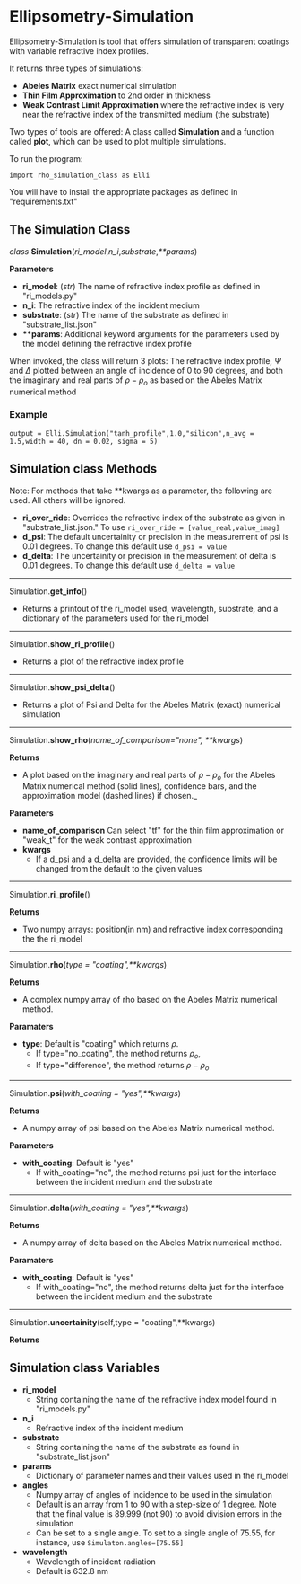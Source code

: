 # Ellipsometry-Simulation

Ellipsometry-Simulation is tool that offers simulation of transparent coatings with variable refractive index profiles.

It returns three types of simulations:
* **Abeles Matrix** exact numerical simulation
* **Thin Film Approximation** to 2nd order in thickness
* **Weak Contrast Limit Approximation** where the refractive index is very near the refractive index of the transmitted medium (the substrate)

Two types of tools are offered: A class called **Simulation** and a function called **plot**, which can be used to plot multiple simulations. 

To run the program:

`import rho_simulation_class as Elli`

You will have to install the appropriate packages as defined in "requirements.txt" 


## The **Simulation** Class

*class* **Simulation**(*ri_model*,*n_i*,*substrate*,_**params_)

**Parameters**
* **ri_model**: (*str*) The name of refractive index profile as defined in "ri_models.py"
* **n_i**: The refractive index of the incident medium
* **substrate**: (*str*) The name of the substrate as defined in "substrate_list.json" 
* __**params__: Additional keyword arguments for the parameters used by the model defining the refractive index profile  

When invoked, the class will return 3 plots: The refractive index profile, $\Psi$ and $\Delta$ plotted between an angle of incidence of 0 to 90 degrees, and both the imaginary and real parts of $\rho-\rho_o$ as based on the Abeles Matrix numerical method

### Example ###

`output = Elli.Simulation("tanh_profile",1.0,"silicon",n_avg = 1.5,width = 40, dn = 0.02, sigma = 5)`

## **Simulation** class Methods ##

Note: For methods that take **kwargs as a parameter, the following are used. All others will be ignored.
* **ri_over_ride**: Overrides the refractive index of the substrate as given in "substrate_list.json." To use `ri_over_ride = [value_real,value_imag]`
* **d_psi**: The default uncertainity or precision in the measurement of psi is 0.01 degrees. To change this default use `d_psi = value`
* **d_delta**: The uncertainity or precision in the measurement of delta is 0.01 degrees. To change this default use `d_delta = value`

___

Simulation.**get_info**()
* Returns a printout of the ri_model used, wavelength, substrate, and a dictionary of the parameters used for the ri_model

___

Simulation.**show_ri_profile**()
* Returns a plot of the refractive index profile

___

Simulation.**show_psi_delta**()
* Returns a plot of Psi and Delta for the Abeles Matrix (exact) numerical simulation

___

Simulation.**show_rho**(_name_of_comparison="none", **kwargs_)

**Returns**
* A plot based on the imaginary and real parts of $\rho-\rho_o$ for the Abeles Matrix numerical method (solid lines), confidence bars, and the approximation model (dashed lines) if chosen._

**Parameters**
* **name_of_comparison** Can select "tf" for the thin film approximation or "weak_t" for the weak contrast approximation
* **kwargs**
  * If a d_psi and a d_delta are provided, the confidence limits will be changed from the default to the given values

___

Simulation.**ri_profile**()

**Returns**
* Two numpy arrays: position(in nm) and refractive index corresponding the the ri_model

___

Simulation.**rho**(_type = "coating",**kwargs_)

**Returns**
* A complex numpy array of rho based on the Abeles Matrix numerical method.

**Paramaters**
* **type**: Default is "coating" which returns $\rho$. 
  * If type="no_coating", the method returns $\rho_o$,
  * If type="difference", the method returns $\rho-\rho_o$

___

Simulation.**psi**(_with_coating = "yes",**kwargs_)

**Returns**
* A numpy array of psi based on the Abeles Matrix numerical method.

**Parameters**
* **with_coating**: Default is "yes"  
  * If with_coating="no", the method returns psi just for the interface between the incident medium and the substrate

___

Simulation.**delta**(_with_coating = "yes",**kwargs_)

**Returns**
* A numpy array of delta based on the Abeles Matrix numerical method.

**Paramaters**
* **with_coating**: Default is "yes"  
  * If with_coating="no", the method returns delta just for the interface between the incident medium and the substrate

___

Simulation.**uncertainity**(self,type = "coating",**kwargs)

**Returns**




## **Simulation** class Variables ##

* **ri_model**
  * String containing the name of the refractive index model found in "ri_models.py"
* **n_i**
  * Refractive index of the incident medium
* **substrate**
  * String containing the name of the substrate as found in  "substrate_list.json"
* **params**
  * Dictionary of parameter names and their values used in the ri_model
* **angles**
  * Numpy array of angles of incidence to be used in the simulation
  * Default is an array from 1 to 90 with a step-size of 1 degree. Note that the final value is 89.999 (not 90) to avoid division errors in the simulation
  * Can be set to a single angle. To set to a single angle of 75.55, for instance, use `Simulaton.angles=[75.55]`
* **wavelength**
  * Wavelength of incident radiation
  * Default is 632.8 nm